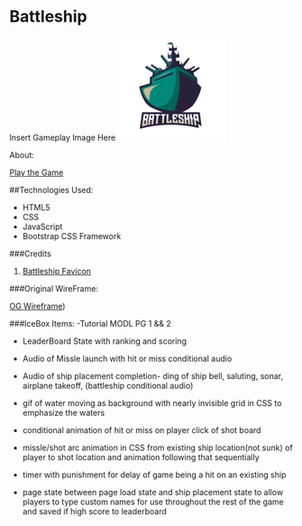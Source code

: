 # Battleship

Insert Gameplay Image Here
![Gameplay Photo](assets/favicon.png)

About: 

[Play the Game](https://bootsstribling.github.io/Battleship/)

##Technologies Used:
- HTML5
- CSS
- JavaScript
- Bootstrap CSS Framework  

###Credits
1. [Battleship Favicon](https://www.vectorstock.com/royalty-free-vector/battleship-team-logo-vector-38208431)

###Original WireFrame: 

[OG Wireframe](assets/OG-Wireframe))


###IceBox Items:
-Tutorial MODL PG 1 && 2

- LeaderBoard State with ranking and scoring

- Audio of Missle launch with hit or miss conditional audio

- Audio of ship placement completion- ding of ship bell, saluting, sonar, airplane takeoff, (battleship conditional audio)

- gif of water moving as background with nearly invisible grid in CSS to emphasize the waters

- conditional animation of hit or miss on player click of shot board

- missle/shot arc animation in CSS from existing ship location(not sunk) of player to shot location and animation following that sequentially

- timer with punishment for delay of game being a hit on an existing ship

-  page state between page load state and ship placement state to allow players to type custom names for use throughout the rest of the game and saved if high score to leaderboard
